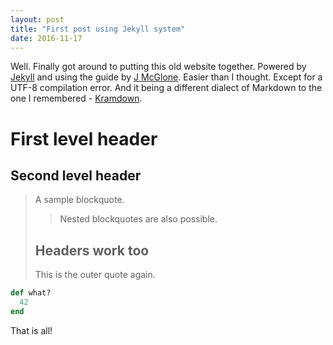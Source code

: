 ```yaml
---
layout: post
title: "First post using Jekyll system"
date: 2016-11-17
---
```


Well. Finally got around to putting this old website together. Powered by [Jekyll](http://jekyllrb.com) and using the guide by [J McGlone](http://jmcglone.com/guides/github-pages/). Easier than I thought. Except for a UTF-8 compilation error. And it being a different dialect of Markdown to the one I remembered - [Kramdown](http://kramdown.gettalong.org/quickref.html).

First level header
==================

Second level header
-------------------

> A sample blockquote.
>
> >Nested blockquotes are
> >also possible.
>
> ## Headers work too
> This is the outer quote again.

~~~ ruby
def what?
  42
end
~~~

That is all!
